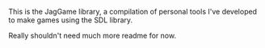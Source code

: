 This is the JagGame library, a compilation of personal tools I've developed to make games using the SDL library.

Really shouldn't need much more readme for now.
